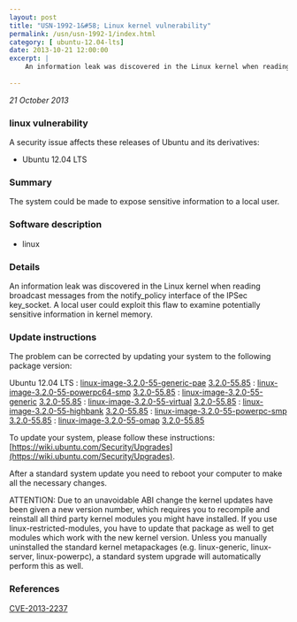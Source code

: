 ```yaml
---
layout: post
title: "USN-1992-1&#58; Linux kernel vulnerability"
permalink: /usn/usn-1992-1/index.html
category: [ ubuntu-12.04-lts]
date: 2013-10-21 12:00:00
excerpt: |
    An information leak was discovered in the Linux kernel when reading broadcast messages from the notify_policy interface of the IPSec key_socket. A local user could exploit this flaw to examine potentially sensitive information in kernel memory. 
    
--- 
```

 
 

*21 October 2013*

### linux vulnerability

A security issue affects these releases of Ubuntu and its derivatives:

* Ubuntu 12.04 LTS

### Summary

The system could be made to expose sensitive information to a local user. 

### Software description

* linux 

### Details

An information leak was discovered in the Linux kernel when reading broadcast messages from the notify_policy interface of the IPSec key_socket. A local user could exploit this flaw to examine potentially sensitive information in kernel memory. 

### Update instructions

The problem can be corrected by updating your system to the following package version:

Ubuntu 12.04 LTS
 : [linux-image-3.2.0-55-generic-pae](https://launchpad.net/ubuntu/+source/linux) <span> [3.2.0-55.85](https://launchpad.net/ubuntu/+source/linux/3.2.0-55.85) </span> 
 : [linux-image-3.2.0-55-powerpc64-smp](https://launchpad.net/ubuntu/+source/linux) <span> [3.2.0-55.85](https://launchpad.net/ubuntu/+source/linux/3.2.0-55.85) </span> 
 : [linux-image-3.2.0-55-generic](https://launchpad.net/ubuntu/+source/linux) <span> [3.2.0-55.85](https://launchpad.net/ubuntu/+source/linux/3.2.0-55.85) </span> 
 : [linux-image-3.2.0-55-virtual](https://launchpad.net/ubuntu/+source/linux) <span> [3.2.0-55.85](https://launchpad.net/ubuntu/+source/linux/3.2.0-55.85) </span> 
 : [linux-image-3.2.0-55-highbank](https://launchpad.net/ubuntu/+source/linux) <span> [3.2.0-55.85](https://launchpad.net/ubuntu/+source/linux/3.2.0-55.85) </span> 
 : [linux-image-3.2.0-55-powerpc-smp](https://launchpad.net/ubuntu/+source/linux) <span> [3.2.0-55.85](https://launchpad.net/ubuntu/+source/linux/3.2.0-55.85) </span> 
 : [linux-image-3.2.0-55-omap](https://launchpad.net/ubuntu/+source/linux) <span> [3.2.0-55.85](https://launchpad.net/ubuntu/+source/linux/3.2.0-55.85) </span> 

To update your system, please follow these instructions: [https://wiki.ubuntu.com/Security/Upgrades](https://wiki.ubuntu.com/Security/Upgrades).

After a standard system update you need to reboot your computer to make all the necessary changes.

ATTENTION: Due to an unavoidable ABI change the kernel updates have been given a new version number, which requires you to recompile and reinstall all third party kernel modules you might have installed. If you use linux-restricted-modules, you have to update that package as well to get modules which work with the new kernel version. Unless you manually uninstalled the standard kernel metapackages (e.g. linux-generic, linux-server, linux-powerpc), a standard system upgrade will automatically perform this as well. 

### References

 
 [CVE-2013-2237](http://people.ubuntu.com/~ubuntu-security/cve/CVE-2013-2237)
 

